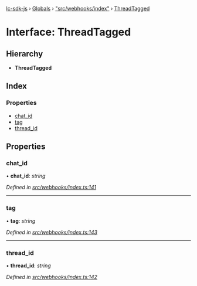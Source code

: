 [lc-sdk-js](../README.md) › [Globals](../globals.md) › ["src/webhooks/index"](../modules/_src_webhooks_index_.md) › [ThreadTagged](_src_webhooks_index_.threadtagged.md)

# Interface: ThreadTagged

## Hierarchy

* **ThreadTagged**

## Index

### Properties

* [chat_id](_src_webhooks_index_.threadtagged.md#chat_id)
* [tag](_src_webhooks_index_.threadtagged.md#tag)
* [thread_id](_src_webhooks_index_.threadtagged.md#thread_id)

## Properties

###  chat_id

• **chat_id**: *string*

*Defined in [src/webhooks/index.ts:141](https://github.com/livechat/lc-sdk-js/blob/38eeefe/src/webhooks/index.ts#L141)*

___

###  tag

• **tag**: *string*

*Defined in [src/webhooks/index.ts:143](https://github.com/livechat/lc-sdk-js/blob/38eeefe/src/webhooks/index.ts#L143)*

___

###  thread_id

• **thread_id**: *string*

*Defined in [src/webhooks/index.ts:142](https://github.com/livechat/lc-sdk-js/blob/38eeefe/src/webhooks/index.ts#L142)*

